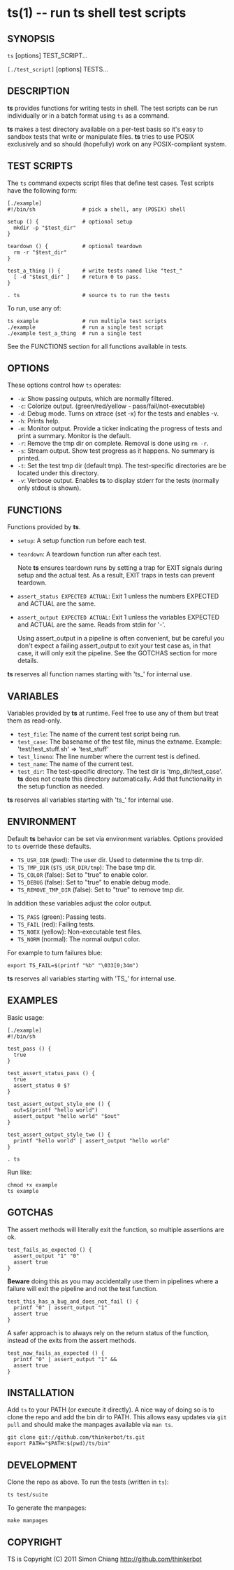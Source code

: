 ts(1) -- run ts shell test scripts
=============================================

## SYNOPSIS

`ts` [options] TEST_SCRIPT...

`[./test_script]` [options] TESTS...

## DESCRIPTION

**ts** provides functions for writing tests in shell. The test scripts can be
run individually or in a batch format using `ts` as a command.

**ts** makes a test directory available on a per-test basis so it's easy to
sandbox tests that write or manipulate files. **ts** tries to use POSIX
exclusively and so should (hopefully) work on any POSIX-compliant system.

## TEST SCRIPTS

The `ts` command expects script files that define test cases. Test scripts
have the following form:

    [./example]
    #!/bin/sh               # pick a shell, any (POSIX) shell

    setup () {              # optional setup
      mkdir -p "$test_dir"
    }

    teardown () {           # optional teardown
      rm -r "$test_dir"
    }

    test_a_thing () {       # write tests named like "test_"
      [ -d "$test_dir" ]    # return 0 to pass.
    }

    . ts                    # source ts to run the tests

To run, use any of:

    ts example              # run multiple test scripts
    ./example               # run a single test script
    ./example test_a_thing  # run a single test

See the FUNCTIONS section for all functions available in tests.

## OPTIONS

These options control how `ts` operates:

* `-a`:
  Show passing outputs, which are normally filtered.
* `-c`:
  Colorize output. (green/red/yellow - pass/fail/not-executable)
* `-d`: 
  Debug mode. Turns on xtrace (set -x) for the tests and enables -v.
* `-h`: 
  Prints help.
* `-m`: 
  Monitor output. Provide a ticker indicating the progress of tests and 
  print a summary. Monitor is the default.
* `-r`: 
  Remove the tmp dir on complete. Removal is done using `rm -r`.
* `-s`: 
  Stream output. Show test progress as it happens. No summary is printed.
* `-t`: 
  Set the test tmp dir (default tmp).  The test-specific directories are
  be located under this directory.
* `-v`: 
  Verbose output. Enables **ts** to display stderr for the tests (normally
  only stdout is shown).

## FUNCTIONS

Functions provided by **ts**.

* `setup`:
  A setup function run before each test.
* `teardown`:
  A teardown function run after each test.
  
  Note **ts** ensures teardown runs by setting a trap for EXIT signals during
  setup and the actual test. As a result, EXIT traps in tests can prevent
  teardown.

* `assert_status EXPECTED ACTUAL`:
  Exit 1 unless the numbers EXPECTED and ACTUAL are the same.
* `assert_output EXPECTED ACTUAL`:
  Exit 1 unless the variables EXPECTED and ACTUAL are the same. Reads from
  stdin for '-'.
  
  Using assert_output in a pipeline is often convenient, but be careful you
  don't expect a failing assert_output to exit your test case as, in that
  case, it will only exit the pipeline.  See the GOTCHAS section for more
  details.

**ts** reserves all function names starting with 'ts_' for internal use.

## VARIABLES

Variables provided by **ts** at runtime. Feel free to use any of them but
treat them as read-only.

* `test_file`:
  The name of the current test script being run.
* `test_case`:
  The basename of the test file, minus the extname.  Example:
  'test/test\_stuff.sh' => 'test\_stuff'
* `test_lineno`:
  The line number where the current test is defined.
* `test_name`:
  The name of the current test.
* `test_dir`:
  The test-specific directory.  The test dir is 'tmp\_dir/test\_case'.  **ts**
  does not create this directory automatically.  Add that functionality in
  the setup function as needed.

**ts** reserves all variables starting with 'ts\_' for internal use.

## ENVIRONMENT

Default **ts** behavior can be set via environment variables. Options provided
to `ts` override these defaults.

* `TS_USR_DIR` (pwd):
  The user dir. Used to determine the ts tmp dir.
* `TS_TMP_DIR` (`$TS_USR_DIR/tmp`):
  The base tmp dir.
* `TS_COLOR` (false):
  Set to "true" to enable color.
* `TS_DEBUG` (false):
  Set to "true" to enable debug mode.
* `TS_REMOVE_TMP_DIR` (false):
  Set to "true" to remove tmp dir.

In addition these variables adjust the color output.

* `TS_PASS` (green):
  Passing tests.
* `TS_FAIL` (red):
  Failing tests.
* `TS_NOEX` (yellow):
  Non-executable test files.
* `TS_NORM` (normal):
  The normal output color.

For example to turn failures blue:

    export TS_FAIL=$(printf "%b" "\033[0;34m")

**ts** reserves all variables starting with 'TS\_' for internal use.

## EXAMPLES

Basic usage:

    [./example]
    #!/bin/sh

    test_pass () {
      true
    }

    test_assert_status_pass () {
      true
      assert_status 0 $?
    }

    test_assert_output_style_one () {
      out=$(printf "hello world")
      assert_output "hello world" "$out"
    }

    test_assert_output_style_two () {
      printf "hello world" | assert_output "hello world"
    }

    . ts

Run like:

    chmod +x example
    ts example

## GOTCHAS

The assert methods will literally exit the function, so multiple assertions
are ok.

    test_fails_as_expected () {
      assert_output "1" "0"
      assert true
    }

**Beware** doing this as you may accidentally use them in pipelines where a
failure will exit the pipeline and not the test function.

    test_this_has_a_bug_and_does_not_fail () {
      printf "0" | assert_output "1"
      assert true
    }

A safer approach is to always rely on the return status of the function,
instead of the exits from the assert methods.

    test_now_fails_as_expected () {
      printf "0" | assert_output "1" &&
      assert true
    }

## INSTALLATION

Add `ts` to your PATH (or execute it directly). A nice way of doing so is to
clone the repo and add the bin dir to PATH. This allows easy updates via `git
pull` and should make the manpages available via `man ts`.

    git clone git://github.com/thinkerbot/ts.git
    export PATH="$PATH:$(pwd)/ts/bin"

## DEVELOPMENT

Clone the repo as above.  To run the tests (written in `ts`):

    ts test/suite

To generate the manpages:

    make manpages

## COPYRIGHT

TS is Copyright (C) 2011 Simon Chiang <http://github.com/thinkerbot>

